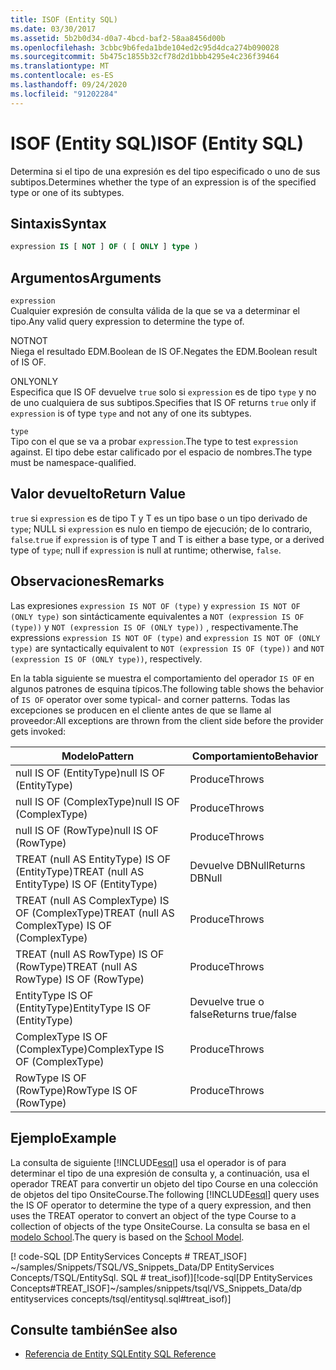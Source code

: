 ```yaml
---
title: ISOF (Entity SQL)
ms.date: 03/30/2017
ms.assetid: 5b2b0d34-d0a7-4bcd-baf2-58aa8456d00b
ms.openlocfilehash: 3cbbc9b6feda1bde104ed2c95d4dca274b090028
ms.sourcegitcommit: 5b475c1855b32cf78d2d1bbb4295e4c236f39464
ms.translationtype: MT
ms.contentlocale: es-ES
ms.lasthandoff: 09/24/2020
ms.locfileid: "91202284"
---
```

# <a name="isof-entity-sql"></a><span data-ttu-id="ae386-102">ISOF (Entity SQL)</span><span class="sxs-lookup"><span data-stu-id="ae386-102">ISOF (Entity SQL)</span></span>

<span data-ttu-id="ae386-103">Determina si el tipo de una expresión es del tipo especificado o uno de sus subtipos.</span><span class="sxs-lookup"><span data-stu-id="ae386-103">Determines whether the type of an expression is of the specified type or one of its subtypes.</span></span>  
  
## <a name="syntax"></a><span data-ttu-id="ae386-104">Sintaxis</span><span class="sxs-lookup"><span data-stu-id="ae386-104">Syntax</span></span>  
  
```sql  
expression IS [ NOT ] OF ( [ ONLY ] type )  
```  
  
## <a name="arguments"></a><span data-ttu-id="ae386-105">Argumentos</span><span class="sxs-lookup"><span data-stu-id="ae386-105">Arguments</span></span>  

 `expression`  
 <span data-ttu-id="ae386-106">Cualquier expresión de consulta válida de la que se va a determinar el tipo.</span><span class="sxs-lookup"><span data-stu-id="ae386-106">Any valid query expression to determine the type of.</span></span>  
  
 <span data-ttu-id="ae386-107">NOT</span><span class="sxs-lookup"><span data-stu-id="ae386-107">NOT</span></span>  
 <span data-ttu-id="ae386-108">Niega el resultado EDM.Boolean de IS OF.</span><span class="sxs-lookup"><span data-stu-id="ae386-108">Negates the EDM.Boolean result of IS OF.</span></span>  
  
 <span data-ttu-id="ae386-109">ONLY</span><span class="sxs-lookup"><span data-stu-id="ae386-109">ONLY</span></span>  
 <span data-ttu-id="ae386-110">Especifica que IS OF devuelve `true` solo si `expression` es de tipo `type` y no de uno cualquiera de sus subtipos.</span><span class="sxs-lookup"><span data-stu-id="ae386-110">Specifies that IS OF returns `true` only if `expression` is of type `type` and not any of one its subtypes.</span></span>  
  
 `type`  
 <span data-ttu-id="ae386-111">Tipo con el que se va a probar `expression`.</span><span class="sxs-lookup"><span data-stu-id="ae386-111">The type to test `expression` against.</span></span> <span data-ttu-id="ae386-112">El tipo debe estar calificado por el espacio de nombres.</span><span class="sxs-lookup"><span data-stu-id="ae386-112">The type must be namespace-qualified.</span></span>  
  
## <a name="return-value"></a><span data-ttu-id="ae386-113">Valor devuelto</span><span class="sxs-lookup"><span data-stu-id="ae386-113">Return Value</span></span>  

 <span data-ttu-id="ae386-114">`true` si `expression` es de tipo T y T es un tipo base o un tipo derivado de `type`; NULL si `expression` es nulo en tiempo de ejecución; de lo contrario, `false`.</span><span class="sxs-lookup"><span data-stu-id="ae386-114">`true` if `expression` is of type T and T is either a base type, or a derived type of `type`; null if `expression` is null at runtime; otherwise, `false`.</span></span>  
  
## <a name="remarks"></a><span data-ttu-id="ae386-115">Observaciones</span><span class="sxs-lookup"><span data-stu-id="ae386-115">Remarks</span></span>  

 <span data-ttu-id="ae386-116">Las expresiones `expression IS NOT OF (type)` y `expression IS NOT OF (ONLY type)` son sintácticamente equivalentes a `NOT (expression IS OF (type))` y `NOT (expression IS OF (ONLY type))` , respectivamente.</span><span class="sxs-lookup"><span data-stu-id="ae386-116">The expressions `expression IS NOT OF (type)` and `expression IS NOT OF (ONLY type)` are syntactically equivalent to `NOT (expression IS OF (type))` and `NOT (expression IS OF (ONLY type))`, respectively.</span></span>  
  
 <span data-ttu-id="ae386-117">En la tabla siguiente se muestra el comportamiento del operador `IS OF` en algunos patrones de esquina típicos.</span><span class="sxs-lookup"><span data-stu-id="ae386-117">The following table shows the behavior of `IS OF` operator over some typical- and corner patterns.</span></span> <span data-ttu-id="ae386-118">Todas las excepciones se producen en el cliente antes de que se llame al proveedor:</span><span class="sxs-lookup"><span data-stu-id="ae386-118">All exceptions are thrown from the client side before the provider gets invoked:</span></span>  
  
|<span data-ttu-id="ae386-119">Modelo</span><span class="sxs-lookup"><span data-stu-id="ae386-119">Pattern</span></span>|<span data-ttu-id="ae386-120">Comportamiento</span><span class="sxs-lookup"><span data-stu-id="ae386-120">Behavior</span></span>|  
|-------------|--------------|  
|<span data-ttu-id="ae386-121">null IS OF (EntityType)</span><span class="sxs-lookup"><span data-stu-id="ae386-121">null IS OF (EntityType)</span></span>|<span data-ttu-id="ae386-122">Produce</span><span class="sxs-lookup"><span data-stu-id="ae386-122">Throws</span></span>|  
|<span data-ttu-id="ae386-123">null IS OF (ComplexType)</span><span class="sxs-lookup"><span data-stu-id="ae386-123">null IS OF (ComplexType)</span></span>|<span data-ttu-id="ae386-124">Produce</span><span class="sxs-lookup"><span data-stu-id="ae386-124">Throws</span></span>|  
|<span data-ttu-id="ae386-125">null IS OF (RowType)</span><span class="sxs-lookup"><span data-stu-id="ae386-125">null IS OF (RowType)</span></span>|<span data-ttu-id="ae386-126">Produce</span><span class="sxs-lookup"><span data-stu-id="ae386-126">Throws</span></span>|  
|<span data-ttu-id="ae386-127">TREAT (null AS EntityType) IS OF (EntityType)</span><span class="sxs-lookup"><span data-stu-id="ae386-127">TREAT (null AS EntityType) IS OF (EntityType)</span></span>|<span data-ttu-id="ae386-128">Devuelve DBNull</span><span class="sxs-lookup"><span data-stu-id="ae386-128">Returns DBNull</span></span>|  
|<span data-ttu-id="ae386-129">TREAT (null AS ComplexType) IS OF (ComplexType)</span><span class="sxs-lookup"><span data-stu-id="ae386-129">TREAT (null AS ComplexType) IS OF (ComplexType)</span></span>|<span data-ttu-id="ae386-130">Produce</span><span class="sxs-lookup"><span data-stu-id="ae386-130">Throws</span></span>|  
|<span data-ttu-id="ae386-131">TREAT (null AS RowType) IS OF (RowType)</span><span class="sxs-lookup"><span data-stu-id="ae386-131">TREAT (null AS RowType) IS OF (RowType)</span></span>|<span data-ttu-id="ae386-132">Produce</span><span class="sxs-lookup"><span data-stu-id="ae386-132">Throws</span></span>|  
|<span data-ttu-id="ae386-133">EntityType IS OF (EntityType)</span><span class="sxs-lookup"><span data-stu-id="ae386-133">EntityType IS OF (EntityType)</span></span>|<span data-ttu-id="ae386-134">Devuelve true o false</span><span class="sxs-lookup"><span data-stu-id="ae386-134">Returns true/false</span></span>|  
|<span data-ttu-id="ae386-135">ComplexType IS OF (ComplexType)</span><span class="sxs-lookup"><span data-stu-id="ae386-135">ComplexType IS OF (ComplexType)</span></span>|<span data-ttu-id="ae386-136">Produce</span><span class="sxs-lookup"><span data-stu-id="ae386-136">Throws</span></span>|  
|<span data-ttu-id="ae386-137">RowType IS OF (RowType)</span><span class="sxs-lookup"><span data-stu-id="ae386-137">RowType IS OF (RowType)</span></span>|<span data-ttu-id="ae386-138">Produce</span><span class="sxs-lookup"><span data-stu-id="ae386-138">Throws</span></span>|  
  
## <a name="example"></a><span data-ttu-id="ae386-139">Ejemplo</span><span class="sxs-lookup"><span data-stu-id="ae386-139">Example</span></span>  

 <span data-ttu-id="ae386-140">La consulta de siguiente [!INCLUDE[esql](../../../../../../includes/esql-md.md)] usa el operador is of para determinar el tipo de una expresión de consulta y, a continuación, usa el operador TREAT para convertir un objeto del tipo Course en una colección de objetos del tipo OnsiteCourse.</span><span class="sxs-lookup"><span data-stu-id="ae386-140">The following [!INCLUDE[esql](../../../../../../includes/esql-md.md)] query uses the IS OF operator to determine the type of a query expression, and then uses the TREAT operator to convert an object of the type Course to a collection of objects of the type OnsiteCourse.</span></span> <span data-ttu-id="ae386-141">La consulta se basa en el [modelo School](/previous-versions/dotnet/netframework-4.0/bb896300(v=vs.100)).</span><span class="sxs-lookup"><span data-stu-id="ae386-141">The query is based on the [School Model](/previous-versions/dotnet/netframework-4.0/bb896300(v=vs.100)).</span></span>  
  
 <span data-ttu-id="ae386-142">[! code-SQL [DP EntityServices Concepts # TREAT_ISOF] ~/samples/Snippets/TSQL/VS_Snippets_Data/DP EntityServices Concepts/TSQL/EntitySql. SQL # treat_isof)]</span><span class="sxs-lookup"><span data-stu-id="ae386-142">[!code-sql[DP EntityServices Concepts#TREAT_ISOF]~/samples/snippets/tsql/VS_Snippets_Data/dp entityservices concepts/tsql/entitysql.sql#treat_isof)]</span></span>  
  
## <a name="see-also"></a><span data-ttu-id="ae386-143">Consulte también</span><span class="sxs-lookup"><span data-stu-id="ae386-143">See also</span></span>

- [<span data-ttu-id="ae386-144">Referencia de Entity SQL</span><span class="sxs-lookup"><span data-stu-id="ae386-144">Entity SQL Reference</span></span>](entity-sql-reference.md)
